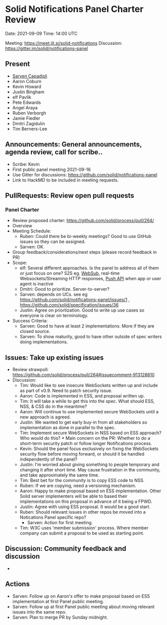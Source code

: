 # Solid Notifications Panel Charter Review

Date: 2021-09-09
Time: 14:00 UTC

Meeting: https://meet.jit.si/solid-notifications
Discussion: https://gitter.im/solid/notifications-panel

## Present
* [Sarven Capadisli](https://csarven.ca/#i)
* Aaron Coburn
* Kevin Howard
* Justin Bingham
* elf Pavlik
* Pete Edwards
* Angel Araya
* Ruben Verborgh
* Jamie Fiedler
* Dmitri Zagidulin
* Tim Berners-Lee

## Announcements: General announcements, agenda review, call for scribe..
* Scribe: Kevin
* First public panel meeting 2021-09-16
* Use Gitter for discussions: https://github.com/solid/notifications-panel
* Link to HackMD to be included in meeting requests.

## PullRequests: Review open pull requests

### Panel Charter
* Review proposed charter: https://github.com/solid/process/pull/264/
* Overview
* Meeting Schedule:
  * Ruben: Could there be bi-weekly meetings? Good to use GitHub issues so they can be assigned.
  * Sarven: OK.
* Group feedback/considerations/next steps (please record feedback in PR)
* Scope:
  * elf: Several different approaches. Is the panel to address all of them or just focus on one? S2S eg. [WebSub](https://www.w3.org/TR/websub/), real-time Websockets/Streaming HTTP responses, [Push API](https://www.w3.org/TR/push-api/) when app or user agent is inactive
  * Dmitri: Good to prioritize. Server-to-server?
  * Sarven: depends on UCs. see eg https://github.com/solid/notifications-panel/issues/1 , https://github.com/solid/specification/issues/36
  * Justin: Agree on priortization. Good to write up use cases so everyone is clear on terminology.
* Success Criteria:
  * Sarven: Good to have at least 2 implementations. More if they are closed source.
  * Sarven: To show maturity, good to have other outside of spec writers doing implementations.


## Issues: Take up existing issues
* Review strawpoll: https://github.com/solid/process/pull/264#issuecomment-913128810
* Discussion:
  * Tim: Would like to see insecure WebSockets written up and include as part of v0.9. Need to patch security issue.
  * Aaron: Code is implemented in ESS, and proposal written up.
  * Tim: It will take a while to get this into the spec. What should ESS, NSS, & CSS do in the meantime?
  * Aaron: Will continue to use implemented secure WebSockets until a new approach is agreed.
  * Justin: We wanted to get early buy-in from all stakeholders so implementation as done in parallel to the spec.
  * Tim: Implement secure WebSockets in NSS based on ESS approach?  Who would do this?    * Main concern on the PR: Whether to do a short-term security patch or follow longer Notifications process.
  * Kevin: Should the panel focus exclusively on fixing the WebSockets security flow before moving forward, or should it be handled independently of the panel?
  * Justin: I'm worried about giving something to people temporary and changing it after short time. May cause frustration in the community, and take approximately the same time.
  * Tim: Best bet for the community is to copy ESS code to NSS.
  * Ruben: If we are copying, need a versioning mechanism.
  * Aaron: Happy to make proposal based on ESS implementation. Other Solid server implementers will be able to based their implementations on this proposal in advance of it being a FPWD.
  * Justin: Agree with using ESS proposal. It would be a good start.
  * Ruben: Should relevant issues in other repos be moved into a Notications Panel specific repo? 
    * Sarven: Action for first meeting.
  * Tim: W3C uses 'member submission' process. Where member company can submit a proposal to be used as starting point.

## Discussion: Community feedback and discussion
*

## Actions
* Sarven: Follow up on Aaron's offer to make proposal based on ESS implementation at first Panel public meeting.
* Sarven: Follow up at first Panel public meeting about moving relevant issues into the same repo.
* Sarven: Plan to merge PR by Sunday midnight.
